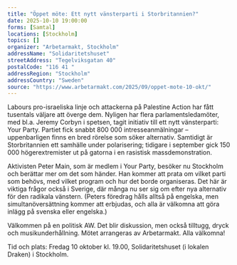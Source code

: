 ```yaml
---
title: "Öppet möte: Ett nytt vänsterparti i Storbritannien?"
date: 2025-10-10 19:00:00
forms: [Samtal]
locations: [Stockholm]
topics: []
organizer: "Arbetarmakt, Stockholm"
addressName: "Solidaritetshuset"
streetAddress: "Tegelviksgatan 40"
postalCode: "116 41 "
addressRegion: "Stockholm"
addressCountry: "Sweden"
source: "https://www.arbetarmakt.com/2025/09/oppet-mote-10-okt/"
---
```

Labours pro-israeliska linje och attackerna på Palestine Action har fått tusentals väljare att överge dem. Nyligen har flera parlamentsledamöter, med bl.a. Jeremy Corbyn i spetsen, tagit initiativ till ett nytt vänsterparti: Your Party. Partiet fick snabbt 800 000 intresseanmälningar – uppenbarligen finns en bred rörelse som söker alternativ. Samtidigt är Storbritannien ett samhälle under polarisering; tidigare i september gick 150 000 högerextremister ut på gatorna i en rasistisk massdemonstration.

Aktivisten Peter Main, som är medlem i Your Party, besöker nu Stockholm och berättar mer om det som händer. Han kommer att prata om vilket parti som behövs, med vilket program och hur det borde organiseras. Det här är viktiga frågor också i Sverige, där många nu ser sig om efter nya alternativ för den radikala vänstern. (Peters föredrag hålls alltså på engelska, men simultanöversättning kommer att erbjudas, och alla är välkomna att göra inlägg på svenska eller engelska.)

Välkommen på en politisk AW. Det blir diskussion, men också tilltugg, dryck och musikunderhållning. Mötet arrangeras av Arbetarmakt. Alla välkomna!

Tid och plats: Fredag 10 oktober kl. 19.00, Solidaritetshuset (i lokalen Draken) i Stockholm.
